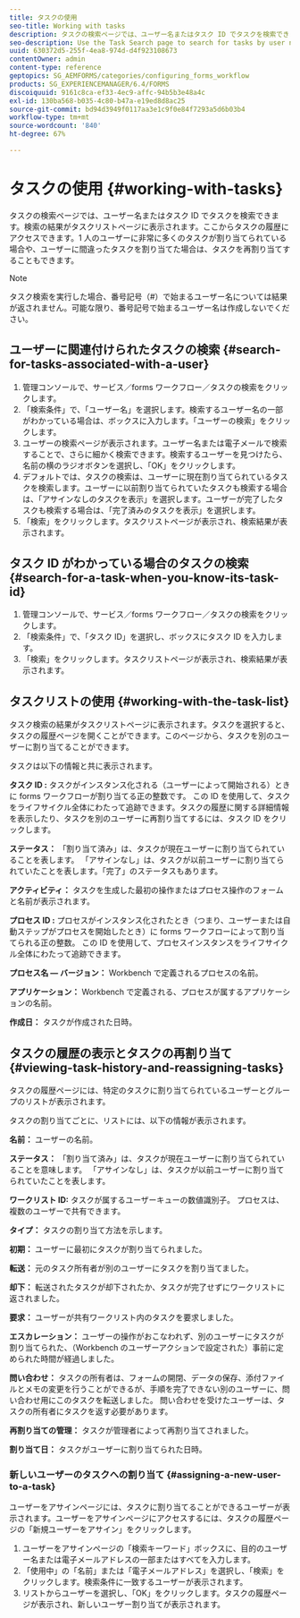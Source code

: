 ```yaml
---
title: タスクの使用
seo-title: Working with tasks
description: タスクの検索ページでは、ユーザー名またはタスク ID でタスクを検索できます。タスクの使用方法の詳細について説明します。
seo-description: Use the Task Search page to search for tasks by user name or task ID. Learn more about working with tasks.
uuid: 630372d5-255f-4ea8-974d-d4f923108673
contentOwner: admin
content-type: reference
geptopics: SG_AEMFORMS/categories/configuring_forms_workflow
products: SG_EXPERIENCEMANAGER/6.4/FORMS
discoiquuid: 9161c8ca-ef33-4ec9-affc-94b5b3e48a4c
exl-id: 130ba568-b035-4c80-b47a-e19ed8d8ac25
source-git-commit: bd94d3949f0117aa3e1c9f0e84f7293a5d6b03b4
workflow-type: tm+mt
source-wordcount: '840'
ht-degree: 67%

---
```


# タスクの使用 {#working-with-tasks}

タスクの検索ページでは、ユーザー名またはタスク ID でタスクを検索できます。検索の結果がタスクリストページに表示されます。ここからタスクの履歴にアクセスできます。1 人のユーザーに非常に多くのタスクが割り当てられている場合や、ユーザーに間違ったタスクを割り当てた場合は、タスクを再割り当てすることもできます。

>[!NOTE]
>
>タスク検索を実行した場合、番号記号（#）で始まるユーザー名については結果が返されません。可能な限り、番号記号で始まるユーザー名は作成しないでください。

## ユーザーに関連付けられたタスクの検索 {#search-for-tasks-associated-with-a-user}

1. 管理コンソールで、サービス／forms ワークフロー／タスクの検索をクリックします。
1. 「検索条件」で、「ユーザー名」を選択します。検索するユーザー名の一部がわかっている場合は、ボックスに入力します。「ユーザーの検索」をクリックします。
1. ユーザーの検索ページが表示されます。ユーザー名または電子メールで検索することで、さらに細かく検索できます。検索するユーザーを見つけたら、名前の横のラジオボタンを選択し、「OK」をクリックします。
1. デフォルトでは、タスクの検索は、ユーザーに現在割り当てられているタスクを検索します。ユーザーに以前割り当てられていたタスクも検索する場合は、「アサインなしのタスクを表示」を選択します。ユーザーが完了したタスクも検索する場合は、「完了済みのタスクを表示」を選択します。
1. 「検索」をクリックします。タスクリストページが表示され、検索結果が表示されます。

## タスク ID がわかっている場合のタスクの検索 {#search-for-a-task-when-you-know-its-task-id}

1. 管理コンソールで、サービス／forms ワークフロー／タスクの検索をクリックします。
1. 「検索条件」で、「タスク ID」を選択し、ボックスにタスク ID を入力します。
1. 「検索」をクリックします。タスクリストページが表示され、検索結果が表示されます。

## タスクリストの使用 {#working-with-the-task-list}

タスク検索の結果がタスクリストページに表示されます。タスクを選択すると、タスクの履歴ページを開くことができます。このページから、タスクを別のユーザーに割り当てることができます。

タスクは以下の情報と共に表示されます。

**タスク ID :** タスクがインスタンス化される（ユーザーによって開始される）ときに forms ワークフローが割り当てる正の整数です。 この ID を使用して、タスクをライフサイクル全体にわたって追跡できます。タスクの履歴に関する詳細情報を表示したり、タスクを別のユーザーに再割り当てするには、タスク ID をクリックします。

**ステータス：** 「割り当て済み」は、タスクが現在ユーザーに割り当てられていることを表します。 「アサインなし」は、タスクが以前ユーザーに割り当てられていたことを表します。「完了」のステータスもあります。

**アクティビティ：** タスクを生成した最初の操作またはプロセス操作のフォームと名前が表示されます。

**プロセス ID :** プロセスがインスタンス化されたとき（つまり、ユーザーまたは自動ステップがプロセスを開始したとき）に forms ワークフローによって割り当てられる正の整数。 この ID を使用して、プロセスインスタンスをライフサイクル全体にわたって追跡できます。

**プロセス名 — バージョン：** Workbench で定義されるプロセスの名前。

**アプリケーション：** Workbench で定義される、プロセスが属するアプリケーションの名前。

**作成日：** タスクが作成された日時。

## タスクの履歴の表示とタスクの再割り当て {#viewing-task-history-and-reassigning-tasks}

タスクの履歴ページには、特定のタスクに割り当てられているユーザーとグループのリストが表示されます。

タスクの割り当てごとに、リストには、以下の情報が表示されます。

**名前：** ユーザーの名前。

**ステータス：** 「割り当て済み」は、タスクが現在ユーザーに割り当てられていることを意味します。 「アサインなし」は、タスクが以前ユーザーに割り当てられていたことを表します。

**ワークリスト ID:** タスクが属するユーザーキューの数値識別子。 プロセスは、複数のユーザーで共有できます。

**タイプ：** タスクの割り当て方法を示します。

**初期：** ユーザーに最初にタスクが割り当てられました。

**転送：** 元のタスク所有者が別のユーザーにタスクを割り当てました。

**却下：** 転送されたタスクが却下されたか、タスクが完了せずにワークリストに返されました。

**要求：** ユーザーが共有ワークリスト内のタスクを要求しました。

**エスカレーション：** ユーザーの操作がおこなわれず、別のユーザーにタスクが割り当てられた、（Workbench のユーザーアクションで設定された）事前に定められた時間が経過しました。

**問い合わせ：** タスクの所有者は、フォームの開閉、データの保存、添付ファイルとメモの変更を行うことができるが、手順を完了できない別のユーザーに、問い合わせ用にこのタスクを転送しました。 問い合わせを受けたユーザーは、タスクの所有者にタスクを返す必要があります。

**再割り当ての管理：** タスクが管理者によって再割り当てされました。

**割り当て日：** タスクがユーザーに割り当てられた日時。

### 新しいユーザーのタスクへの割り当て {#assigning-a-new-user-to-a-task}

ユーザーをアサインページには、タスクに割り当てることができるユーザーが表示されます。ユーザーをアサインページにアクセスするには、タスクの履歴ページの「新規ユーザーをアサイン」をクリックします。

1. ユーザーをアサインページの「検索キーワード」ボックスに、目的のユーザー名または電子メールアドレスの一部またはすべてを入力します。
1. 「使用中」の「名前」または「電子メールアドレス」を選択し、「検索」をクリックします。検索条件に一致するユーザーが表示されます。
1. リストからユーザーを選択し、「OK」をクリックします。タスクの履歴ページが表示され、新しいユーザー割り当てが表示されます。
